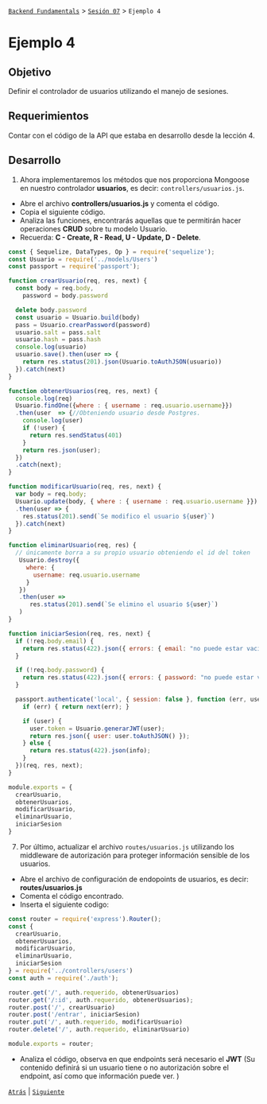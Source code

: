 [`Backend Fundamentals`](../../README.md) > [`Sesión 07`](../README.md) > `Ejemplo 4`

# Ejemplo 4

## Objetivo

Definir el controlador de usuarios utilizando el manejo de sesiones.

## Requerimientos

Contar con el código de la API que estaba en desarrollo desde la lección 4.

## Desarrollo

    
1. Ahora implementaremos los métodos que nos proporciona Mongoose en nuestro controlador <b>usuarios</b>, es decir:  `controllers/usuarios.js`. 

- Abre el archivo <b>controllers/usuarios.js</b> y comenta el código.
- Copia el siguiente código. 
- Analiza las funciones, encontrarás aquellas que te permitirán hacer operaciones <b>CRUD</b> sobre tu modelo Usuario.
- Recuerda: <b>C - Create, R - Read, U - Update, D - Delete</b>.

```jsx
const { Sequelize, DataTypes, Op } = require('sequelize');
const Usuario = require('../models/Users')
const passport = require('passport');

function crearUsuario(req, res, next) {
  const body = req.body,
    password = body.password

  delete body.password
  const usuario = Usuario.build(body)
  pass = Usuario.crearPassword(password)
  usuario.salt = pass.salt
  usuario.hash = pass.hash
  console.log(usuario)
  usuario.save().then(user => {                                         //Guardando nuevo usuario en Postgres.
    return res.status(201).json(Usuario.toAuthJSON(usuario))
  }).catch(next)
}

function obtenerUsuarios(req, res, next) {
  console.log(req)
  Usuario.findOne({where : { username : req.usuario.username}})
  .then(user  => {//Obteniendo usuario desde Postgres.
    console.log(user)
    if (!user) {
      return res.sendStatus(401)
    }
    return res.json(user);
  })
  .catch(next);
}

function modificarUsuario(req, res, next) {
  var body = req.body;
  Usuario.update(body, { where : { username : req.usuario.username }})
  .then(user => {
    res.status(201).send(`Se modifico el usuario ${user}`)
  }).catch(next)
}

function eliminarUsuario(req, res) {
  // únicamente borra a su propio usuario obteniendo el id del token
   Usuario.destroy({
     where: {
       username: req.usuario.username
     }
   })
   .then(user =>
      res.status(201).send(`Se elimino el usuario ${user}`)
   )
}

function iniciarSesion(req, res, next) {
  if (!req.body.email) {
    return res.status(422).json({ errors: { email: "no puede estar vacío" } });
  }

  if (!req.body.password) {
    return res.status(422).json({ errors: { password: "no puede estar vacío" } });
  }

  passport.authenticate('local', { session: false }, function (err, user, info) {
    if (err) { return next(err); }

    if (user) {
      user.token = Usuario.generarJWT(user);
      return res.json({ user: user.toAuthJSON() });
    } else {
      return res.status(422).json(info);
    }
  })(req, res, next);
}

module.exports = {
  crearUsuario,
  obtenerUsuarios,
  modificarUsuario,
  eliminarUsuario,
  iniciarSesion
}
```

7. Por último, actualizar el archivo `routes/usuarios.js` utilizando los middleware de autorización para proteger información sensible de los usuarios.

- Abre el archivo de configuración de endopoints de usuarios, es decir: <b>routes/usuarios.js</b>
- Comenta el código encontrado.
- Inserta el siguiente codigo:

```jsx
const router = require('express').Router();
const {
  crearUsuario,
  obtenerUsuarios,
  modificarUsuario,
  eliminarUsuario,
  iniciarSesion
} = require('../controllers/users')
const auth = require('./auth');

router.get('/', auth.requerido, obtenerUsuarios)
router.get('/:id', auth.requerido, obtenerUsuarios);
router.post('/', crearUsuario)
router.post('/entrar', iniciarSesion)
router.put('/', auth.requerido, modificarUsuario)
router.delete('/', auth.requerido, eliminarUsuario)

module.exports = router;
```
- Analiza el código, observa en que endpoints será necesario el <b>JWT</b> (Su contenido definirá si un usuario tiene o no autorización sobre el endpoint, así como que información puede ver. )

[`Atrás`](../Ejemplo-03) | [`Siguiente`](../Reto-01)
